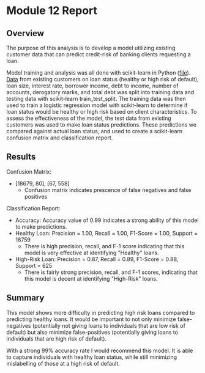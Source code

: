 # Module 12 Report

## Overview

The purpose of this analysis is to develop a model utilizing existing customer data that can predict credit-risk of banking clients requesting a loan.  

Model training and analysis was all done with scikit-learn in Python ([file](Credit_Risk/credit_risk_classification.ipynb)).  [Data](Credit_Risk/Resources/lending_data.csv) from existing customers on loan status (healthy or high risk of default), loan size, interest rate, borrower income, debt to income, number of accounts, derogatory marks, and total debt was split into training data and testing data with scikit-learn train_test_split.  The training data was then used to train a logistic regression model with scikit-learn to determine if loan status would be healthy or high risk based on client characteristics.  To assess the effectiveness of the model, the test data from existing customers was used to make loan status predictions.  These predictions we compared against actual loan status, and used to create a scikit-learn confusion matrix and classification report.  

## Results

Confusion Matrix: 
- [18679, 80], [67, 558]
  - Confusion matrix indicates prescence of false negatives and false positives

Classification Report:
- Accuracy: Accuracy value of 0.99 indicates a strong ability of this model to make predictions.
- Healthy Loan: Precision = 1.00, Recall = 1.00, F1-Score = 1.00, Support = 18759
  - There is high precision, recall, and F-1 score indicating that this model is very effective at identifying "Healthy" loans.
- High-Risk Loan: Precision = 0.87, Recall = 0.89, F1-Score = 0.88, Support = 625
  - There is fairly strong precision, recall, and F-1 scores, indicating that this model is decent at identifying "High-Risk" loans.

## Summary

This model shows more difficulty in predicting high risk loans compared to predicting healthy loans. It would be important to not only minimize false-negatives (potentially not giving loans to individuals that are low risk of default) but also minimize false-positives (potentially giving loans to individuals that are high risk of default).

With a strong 99% accuracy rate I would recommend this model. It is able to capture individuals with healthy loan status, while still minimizing mislabelling of those at a high risk of default.
